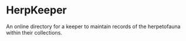 # HerpKeeper
An online directory for a keeper to maintain records of the herpetofauna within their collections.
